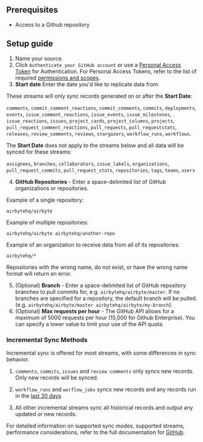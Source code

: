 ## Prerequisites

- Access to a Github repository

## Setup guide

1. Name your source.
2. Click `Authenticate your GitHub account` or use a [Personal Access Token](https://github.com/settings/tokens) for Authentication. For Personal Access Tokens, refer to the list of required [permissions and scopes](https://docs.airbyte.com/integrations/sources/github#permissions-and-scopes).
3. **Start date** Enter the date you'd like to replicate data from. 

These streams will only sync records generated on or after the **Start Date**: 

`comments`, `commit_comment_reactions`, `commit_comments`, `commits`, `deployments`, `events`, `issue_comment_reactions`, `issue_events`, `issue_milestones`, `issue_reactions`, `issues`, `project_cards`, `project_columns`, `projects`, `pull_request_comment_reactions`, `pull_requests`, `pull_requeststats`, `releases`, `review_comments`, `reviews`, `stargazers`, `workflow_runs`, `workflows`.

The **Start Date** does not apply to the streams below and all data will be synced for these streams:

`assignees`, `branches`, `collaborators`, `issue_labels`, `organizations`, `pull_request_commits`, `pull_request_stats`, `repositories`,  `tags`,  `teams`, `users`

4. **GitHub Repositories** - Enter a space-delimited list of GitHub organizations or repositories.

Example of a single repository:
```
airbytehq/airbyte
```
Example of multiple repositories:
```
airbytehq/airbyte airbytehq/another-repo
```
Example of an organization to receive data from all of its repositories: 
```
airbytehq/*
```
Repositories with the wrong name, do not exist, or have the wrong name format will return an error.

5. (Optional) **Branch** - Enter a space-delimited list of GitHub repository branches to pull commits for, e.g. `airbytehq/airbyte/master`. If no branches are specified for a repository, the default branch will be pulled. (e.g. `airbytehq/airbyte/master airbytehq/airbyte/my-branch`).
6. (Optional) **Max requests per hour** - The GitHub API allows for a maximum of 5000 requests per hour (15,000 for Github Enterprise). You can specify a lower value to limit your use of the API quota.

### Incremental Sync Methods
Incremental sync is offered for most streams, with some differences in sync behavior.

1. `comments`, `commits`, `issues` and `review comments` only syncs new records. Only new records will be synced.

2. `workflow_runs` and `worflow_jobs` syncs new records and any records run in the [last 30 days](https://docs.github.com/en/actions/managing-workflow-runs/re-running-workflows-and-jobs)

3. All other incremental streams sync all historical records and output any updated or new records.

For detailed information on supported sync modes, supported streams, performance considerations, refer to the full documentation for [GitHub](https://docs.airbyte.com/integrations/sources/github/).

